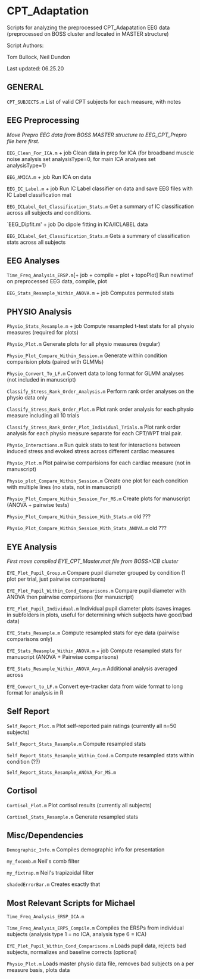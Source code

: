 # CPT_Adaptation

Scripts for analyzing the preprocessed CPT_Adapatation EEG data (preprocessed on BOSS cluster and located in MASTER structure)

Script Authors: 

Tom Bullock, Neil Dundon

Last updated: 06.25.20



## GENERAL

`CPT_SUBJECTS.m` List of valid CPT subjects for each measure, with notes



## EEG Preprocessing 

*Move Prepro EEG data from BOSS MASTER structure to EEG_CPT_Prepro file here first.*

`EEG_Clean_For_ICA.m` + job Clean data in prep for ICA (for broadband muscle noise analysis set analysisType=0, for main ICA analyses set analysisType=1)

`EEG_AMICA.m` + job Run ICA on data

`EEG_IC_Label.m` + job Run IC Label classifier on data and save EEG files with IC Label classification mat

`EEG_ICLabel_Get_Classification_Stats.m` Get a summary of IC classification across all subjects and conditions.

`EEG_Dipfit.m' + job Do dipole fitting in ICA/ICLABEL data

`EEG_ICLabel_Get_Classification_Stats.m` Gets a summary of classification stats across all subjects



## EEG Analyses

`Time_Freq_Analysis_ERSP.m`[+ job + compile + plot + topoPlot] Run newtimef on preprocessed EEG data, compile, plot

`EEG_Stats_Resample_Within_ANOVA.m` + job Computes permuted stats



## PHYSIO Analysis

`Physio_Stats_Resample.m` + job  Compute resampled t-test stats for all physio measures (required for plots)

`Physio_Plot.m` Generate plots for all physio measures (regular)

`Physio_Plot_Compare_Within_Session.m` Generate within condition comparision plots (paired with GLMMs)

`Physio_Convert_To_LF.m` Convert data to long format for GLMM analyses (not included in manuscript)

`Classify_Stress_Rank_Order_Analysis.m` Perform rank order analyses on the physio data only

`Classify_Stress_Rank_Order_Plot.m` Plot rank order analysis for each physio measure including all 10 trials

`Classify_Stress_Rank_Order_Plot_Individual_Trials.m` Plot rank order analysis for each physio measure separate for each CPT/WPT trial pair.

`Physio_Interactions.m` Run quick stats to test for interactions between induced stress and evoked stress across different cardiac measures

`Physio_Plot.m` Plot pairwise comparisions for each cardiac measure (not in manuscript)

`Physio_plot_Compare_Within_Session.m` Create one plot for each condition with multiple lines (no stats, not in manuscript)

`Physio_Plot_Compare_Within_Session_For_MS.m` Create plots for manuscript (ANOVA + pairwise tests)

`Physio_Plot_Compare_Within_Session_With_Stats.m` old ???

`Physio_Plot_Compare_Within_Session_With_Stats_ANOVA.m` old ???



## EYE Analysis

*First move compiled EYE_CPT_Master.mat file from BOSS>ICB cluster*

`EYE_Plot_Pupil_Group.m` Compare pupil diameter grouped by condition (1 plot per trial, just pairwise comparisons)

`EYE_Plot_Pupil_Within_Cond_Comparisons.m` Compare pupil diameter with ANOVA then pairwise comparisons (for manuscript)

`EYE_Plot_Pupil_Individual.m` Individual pupil diameter plots (saves images in subfolders in plots, useful for determining which subjects have good/bad data)

`EYE_Stats_Resample.m` Compute resampled stats for eye data (pairwise comparisons only)

`EYE_Stats_Reasmple_Within_ANOVA.m` + job Compute resampled stats for manuscript (ANOVA + Pairwise comparisons)

`EYE_Stats_Resample_Within_ANOVA_Avg.m` Additional analysis averaged across 

`EYE_Convert_to_LF.m` Convert eye-tracker data from wide format to long format for analysis in R



## Self Report

`Self_Report_Plot.m` Plot self-reported pain ratings (currently all n=50 subjects)

`Self_Report_Stats_Resample.m` Compute resampled stats

`Self_Report_Stats_Resample_Within_Cond.m` Compute resampled stats within condition (??)

`Self_Report_Stats_Resample_ANOVA_For_MS.m`



## Cortisol 

`Cortisol_Plot.m` Plot cortisol results (currently all subjects)

`Cortisol_Stats_Resample.m` Generate resampled stats



## Misc/Dependencies 

`Demographic_Info.m` Compiles demographic info for presentation

`my_fxcomb.m` Neil's comb filter

`my_fixtrap.m` Neil's trapizoidal filter

`shadedErrorBar.m` Creates exactly that


## Most Relevant Scripts for Michael

`Time_Freq_Analysis_ERSP_ICA.m`

`Time_Freq_Analysis_ERPS_Compile.m` Compiles the ERSPs from individual subjects (analysis type 1 = no ICA, analysis type 6 = ICA)

`EYE_Plot_Pupil_Within_Cond_Comparisons.m` Loads pupil data, rejects bad subjects, normalizes and baseline corrects (optional)

`Physio_Plot.m` Loads master physio data file, removes bad subjects on a per measure basis, plots data

